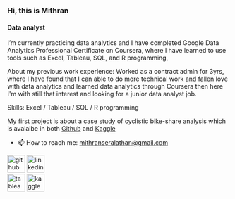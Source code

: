 ### Hi, this is Mithran
#### Data analyst
I’m currently practicing data analytics and I have completed Google Data Analytics Professional Certificate on Coursera, where I have learned to use tools such as Excel, Tableau, SQL, and R programming,

About my previous work experience: Worked as a contract admin for 3yrs, where I have found that I can able to do more technical work and fallen love with data analytics and learned data analytics through Coursera then here I'm with still that interest and looking for a junior data analyst job.

Skills: Excel / Tableau / SQL / R programming

My first project is about a case study of cyclistic bike-share analysis which is avalaibe in both
[Github](https://github.com/MithranSeralathan/Cyclistic-bike-share-analysis-Dec-2020-Nov-2021) and
[Kaggle](https://www.kaggle.com/mithranseralathan/cyclistic-bike-share-analysis-dec-2020-nov-2021)

- 📫 How to reach me: mithranseralathan@gmail.com 


[<img src='https://cdn.jsdelivr.net/npm/simple-icons@3.0.1/icons/github.svg' alt='github' height='40'>](https://github.com/MithranSeralathan)
[<img src='https://cdn.jsdelivr.net/npm/simple-icons@3.0.1/icons/linkedin.svg' alt='linkedin' height='40'>](https://www.linkedin.com/in/mithran-s-4b450b168/)  
[<img src='https://cdn.jsdelivr.net/npm/simple-icons@3.0.1/icons/tableau.svg' alt='tableau' height='40'>](https://public.tableau.com/app/profile/mithran.seralathan) 
[<img src='https://cdn.jsdelivr.net/npm/simple-icons@3.0.1/icons/kaggle.svg' alt='kaggle' height='40'>](https://www.kaggle.com/mithranseralathan)

<!---
MithranSeralathan/MithranSeralathan is a ✨ special ✨ repository because its `README.md` (this file) appears on your GitHub profile.
You can click the Preview link to take a look at your changes.
--->
